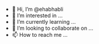 - 👋 Hi, I’m @ehabhabli
- 👀 I’m interested in ...
- 🌱 I’m currently learning ...
- 💞️ I’m looking to collaborate on ...
- 📫 How to reach me ...

<!---
ehabhabli/ehabhabli is a ✨ special ✨ repository because its `README.md` (this file) appears on your GitHub profile.
You can click the Preview link to take a look at your changes.
--->
